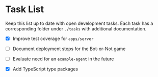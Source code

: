 # Task List

Keep this list up to date with open development tasks. Each task has a
corresponding folder under `./tasks` with additional documentation.

- [x] Improve test coverage for `apps/server`
- [ ] Document deployment steps for the Bot-or-Not game
- [ ] Evaluate need for an `example-agent` in the future
- [x] Add TypeScript type packages

